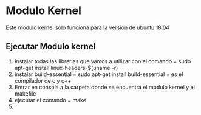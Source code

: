 # Modulo Kernel

Este modulo kernel solo funciona para la version de ubuntu 18.04

## Ejecutar Modulo kernel

1. instalar todas las librerias que vamos a utilizar con el comando = sudo apt-get install linux-headers-$(uname -r)
2. instalar build-essential = sudo apt-get install build-essential = es el compilador de c y c++
3. Entrar en consola a la carpeta donde se encuentra el modulo kernel y el makefile 
4. ejecutar el comando = make
5. 